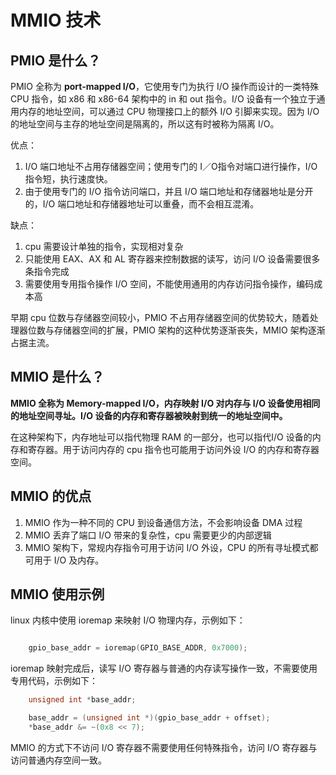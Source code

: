 # MMIO 技术
## PMIO 是什么？

PMIO 全称为 **port-mapped I/O**，它使用专门为执行 I/O 操作而设计的一类特殊 CPU 指令，如 x86 和 x86-64 架构中的 in 和 out 指令。I/O 设备有一个独立于通用内存的地址空间，可以通过 CPU 物理接口上的额外 I/O 引脚来实现。因为 I/O 的地址空间与主存的地址空间是隔离的，所以这有时被称为隔离 I/O。

优点：

1. I/O 端口地址不占用存储器空间；使用专门的 I／O指令对端口进行操作，I/O指令短，执行速度快。
2. 由于使用专门的 I/O 指令访问端口，并且 I/O 端口地址和存储器地址是分开的，I/O 端口地址和存储器地址可以重叠，而不会相互混淆。

缺点：

1. cpu 需要设计单独的指令，实现相对复杂
2. 只能使用 EAX、AX 和 AL 寄存器来控制数据的读写，访问 I/O 设备需要很多条指令完成
3. 需要使用专用指令操作 I/O 空间，不能使用通用的内存访问指令操作，编码成本高

早期 cpu 位数与存储器空间较小，PMIO 不占用存储器空间的优势较大，随着处理器位数与存储器空间的扩展，PMIO 架构的这种优势逐渐丧失，MMIO 架构逐渐占据主流。

## MMIO 是什么？

**MMIO 全称为 Memory-mapped I/O，内存映射 I/O 对内存与 I/O 设备使用相同的地址空间寻址。I/O 设备的内存和寄存器被映射到统一的地址空间中。**

在这种架构下，内存地址可以指代物理 RAM 的一部分，也可以指代I/O 设备的内存和寄存器。用于访问内存的  cpu 指令也可能用于访问外设 I/O 的内存和寄存器空间。

## MMIO 的优点

1. MMIO 作为一种不同的 CPU 到设备通信方法，不会影响设备 DMA 过程
2. MMIO 丢弃了端口 I/O 带来的复杂性，cpu 需要更少的内部逻辑
3. MMIO 架构下，常规内存指令可用于访问 I/O 外设，CPU 的所有寻址模式都可用于 I/O 及内存。

## MMIO 使用示例

linux 内核中使用 ioremap 来映射 I/O 物理内存，示例如下：
```c

    gpio_base_addr = ioremap(GPIO_BASE_ADDR, 0x7000);
```

ioremap 映射完成后，读写 I/O 寄存器与普通的内存读写操作一致，不需要使用专用代码，示例如下：
```c
    unsigned int *base_addr;

    base_addr = (unsigned int *)(gpio_base_addr + offset);
    *base_addr &= ~(0x8 << 7);
```
MMIO 的方式下不访问 I/O 寄存器不需要使用任何特殊指令，访问 I/O 寄存器与访问普通内存空间一致。

